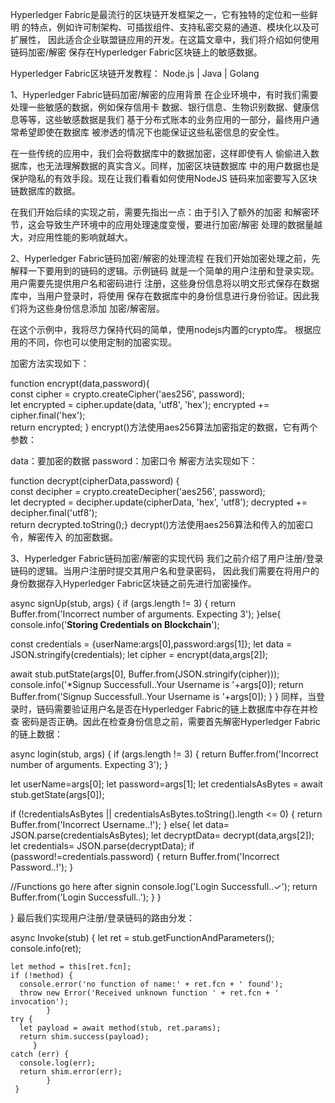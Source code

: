 Hyperledger Fabric是最流行的区块链开发框架之一，它有独特的定位和一些鲜明 的特点，例如许可制架构、可插拔组件、支持私密交易的通道、模块化以及可扩展性， 因此适合企业联盟链应用的开发。在这篇文章中，我们将介绍如何使用链码加密/解密 保存在Hyperledger Fabric区块链上的敏感数据。

Hyperledger Fabric区块链开发教程： Node.js | Java | Golang

1、Hyperledger Fabric链码加密/解密的应用背景
在企业环境中，有时我们需要处理一些敏感的数据，例如保存信用卡 数据、银行信息、生物识别数据、健康信息等等，这些敏感数据是我们 基于分布式账本的业务应用的一部分，最终用户通常希望即使在数据库 被渗透的情况下也能保证这些私密信息的安全性。

在一些传统的应用中，我们会将数据库中的数据加密，这样即使有人 偷偷进入数据库，也无法理解数据的真实含义。同样，加密区块链数据库 中的用户数据也是保护隐私的有效手段。现在让我们看看如何使用NodeJS 链码来加密要写入区块链数据库的数据。

在我们开始后续的实现之前，需要先指出一点：由于引入了额外的加密 和解密环节，这会导致生产环境中的应用处理速度变慢，要进行加密/解密 处理的数据量越大，对应用性能的影响就越大。

2、Hyperledger Fabric链码加密/解密的处理流程
在我们开始加密处理之前，先解释一下要用到的链码的逻辑。示例链码 就是一个简单的用户注册和登录实现。用户需要先提供用户名和密码进行 注册，这些身份信息将以明文形式保存在数据库中，当用户登录时，将使用 保存在数据库中的身份信息进行身份验证。因此我们将为这些身份信息添加 加密/解密层。

在这个示例中，我将尽力保持代码的简单，使用nodejs内置的crypto库。 根据应用的不同，你也可以使用定制的加密实现。

加密方法实现如下：

function encrypt(data,password){   
  const cipher = crypto.createCipher('aes256', password);  
  let encrypted = cipher.update(data, 'utf8', 'hex');
  encrypted += cipher.final('hex');   
  return encrypted;
}
encrypt()方法使用aes256算法加密指定的数据，它有两个参数：

data：要加密的数据
password：加密口令
解密方法实现如下：

function decrypt(cipherData,password)  {    
   const decipher = crypto.createDecipher('aes256', password);    
   let decrypted = decipher.update(cipherData, 'hex', 'utf8');
   decrypted += decipher.final('utf8');   
   return decrypted.toString();}
decrypt()方法使用aes256算法和传入的加密口令，解密传入 的加密数据。

3、Hyperledger Fabric链码加密/解密的实现代码
我们之前介绍了用户注册/登录链码的逻辑。当用户注册时提交其用户名和登录密码， 因此我们需要在将用户的身份数据存入Hyperledger Fabric区块链之前先进行加密操作。

async signUp(stub, args) {
      if (args.length != 3) {
     return Buffer.from('Incorrect number of arguments. Expecting 3');
            }else{
   console.info('**Storing Credentials on Blockchain**');

   const credentials  = {userName:args[0],password:args[1]};
   let data = JSON.stringify(credentials);
   let cipher = encrypt(data,args[2]);
   
   await stub.putState(args[0], Buffer.from(JSON.stringify(cipher)));
   console.info('*Signup Successfull..Your Username is '+args[0]);
   return Buffer.from('Signup Successfull..Your Username is '+args[0]);
    }
}
同样，当登录时，链码需要验证用户名是否在Hyperledger Fabric的链上数据库中存在并检查 密码是否正确。因此在检查身份信息之前，需要首先解密Hyperledger Fabric的链上数据：

async login(stub, args) {
  if (args.length != 3) {
     return Buffer.from('Incorrect number of arguments. Expecting 3');
        }
    
  let userName=args[0];
  let password=args[1];
  let credentialsAsBytes = await stub.getState(args[0]); 
    
  if (!credentialsAsBytes || credentialsAsBytes.toString().length <= 0) {
    return Buffer.from('Incorrect Username..!');
         }
  else{
  let data= JSON.parse(credentialsAsBytes);
  let decryptData= decrypt(data,args[2]);
  let credentials= JSON.parse(decryptData);
  if (password!=credentials.password) {
  return Buffer.from('Incorrect Password..!');
        }

  //Functions go here after signin
  console.log('Login Successfull..✓');
  return Buffer.from('Login Successfull..');
      }
  }

}
最后我们实现用户注册/登录链码的路由分发：

async Invoke(stub) {
    let ret = stub.getFunctionAndParameters();
    console.info(ret);

    let method = this[ret.fcn];
    if (!method) {
      console.error('no function of name:' + ret.fcn + ' found');
      throw new Error('Received unknown function ' + ret.fcn + ' invocation');
            }
    try {
      let payload = await method(stub, ret.params);
      return shim.success(payload);
         } 
    catch (err) {
      console.log(err);
      return shim.error(err);
            }
     }
